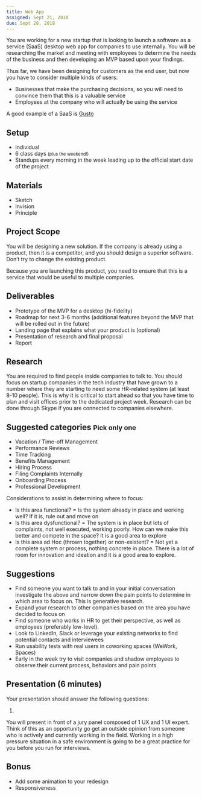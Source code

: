 ```yaml
---
title: Web App
assigned: Sept 21, 2018
due: Sept 28, 2018
---
```


You are working for a new startup that is looking to launch a software as a service (SaaS) desktop web app for companies to use internally. You will be researching the market and meeting with employees to determine the needs of the business and then developing an MVP based upon your findings. 

Thus far, we have been designing for customers as the end user, but now you have to consider multiple kinds of users: 
- Businesses that make the purchasing decisions, so you will need to convince them that this is a valuable service
- Employees at the company who will actually be using the service

A good example of a SaaS is [Gusto](https://gusto.com/)


## Setup

- Individual
- 6 class days <small>(plus the weekend!)</small>
- Standups every morning in the week leading up to the official start date of the project


## Materials

- Sketch
- Invision
- Principle


## Project Scope

You will be designing a new solution. If the company is already using a product, then it is a competitor, and you should design a superior software. Don’t try to change the existing product. 

Because you are launching this product, you need to ensure that this is a service that would be useful to multiple companies. 


## Deliverables

- Prototype of the MVP for a desktop (hi-fidelity)
- Roadmap for next 3-6 months (additional features beyond the MVP that will be rolled out in the future)
- Landing page that explains what your product is (optional) 
- Presentation of research and final proposal
- Report 


## Research

You are required to find people inside companies to talk to. You should focus on startup companies in the tech industry that have grown to a number where they are starting to need some HR-related system (at least 8-10 people). This is why it is critical to start ahead so that you have time to plan and visit offices prior to the dedicated project week. Research can be done through Skype if you are connected to companies elsewhere.


## Suggested categories <small>Pick only one</small>

- Vacation / Time-off Management
- Performance Reviews 
- Time Tracking 
- Benefits Management 
- Hiring Process 
- Filing Complaints Internally
- Onboarding Process 
- Professional Development 

Considerations to assist in determining where to focus:
- Is this area functional? = Is the system already in place and working well? If it is, rule out and move on
- Is this area dysfunctional? = The system is in place but lots of complaints, not well executed, working poorly. How can we make this better and compete in the space? It is a good area to explore
- Is this area ad Hoc (thrown together) or non-existent? = Not yet a complete system or process, nothing concrete in place. There is a lot of room for innovation and ideation and it is a good area to explore. 

## Suggestions

- Find someone you want to talk to and in your initial conversation investigate the above and narrow down the pain points to determine in which area to focus on. This is generative research. 
- Expand your research to other companies based on the area you have decided to focus on
- Find someone who works in HR to get their perspective, as well as employees (preferably low-level).
- Look to LinkedIn, Slack or leverage your existing networks to find potential contacts and interviewees
- Run usability tests with real users in coworking spaces (WeWork, Spaces)
- Early in the week try to visit companies and shadow employees to observe their current process, behaviors and pain points

## Presentation (6 minutes)

Your presentation should answer the following questions:

1. 

You will present in front of a jury panel composed of 1 UX and 1 UI expert. Think of this as an opportunity go get an outside opinion from someone who is actively and currently working in the field. Working in a high pressure situation in a safe environment is going to be a great practice for you before you run for interviews. 


## Bonus

- Add some animation to your redesign
- Responsiveness

